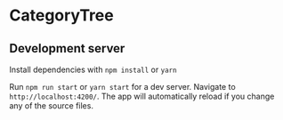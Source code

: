 # CategoryTree

## Development server

Install dependencies with `npm install` or `yarn`

Run `npm run start` or `yarn start` for a dev server. Navigate to `http://localhost:4200/`. The app will automatically reload if you change any of the source files.
